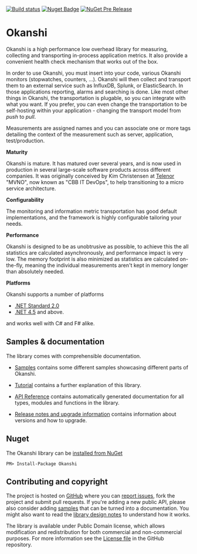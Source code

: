 [![Build status](https://ci.appveyor.com/api/projects/status/g9glkc76m1cala6b/branch/master?svg=true)](https://ci.appveyor.com/project/Mvno/okanshi/branch/master) [![Nuget Badge](https://img.shields.io/nuget/v/Okanshi.svg)](https://www.nuget.org/packages/Okanshi/) [![NuGet Pre Release](https://img.shields.io/nuget/vpre/Okanshi.svg)](https://www.nuget.org/packages/Okanshi/)



# Okanshi

Okanshi is a high performance low overhead library for measuring, collecting and transporting in-process application metrics. It also provide a convenient health check mechanism that works out of the box.

In order to use Okanshi, you must insert into your code, various Okanshi monitors (stopwatches, counters, ...). Okanshi will then collect and transport them to an external service such as InfluxDB, Splunk, or ElasticSearch. In those applications reporting, alarms and searching is done. Like most other things in Okanshi, the transportation is plugable, so you can integrate with what you want. If you prefer, you can even change the transportation to be self-hosting within your application - changing the transport model from *push* to *pull*.

Measurements are assigned names and you can associate one or more tags detailing the context of the measurement such as server, application, test/production.


**Maturity**

Okanshi is mature. It has matured over several years, and is now used in production in several large-scale software products across different companies. It was originally conceived by Kim Christensen at [Telenor](https://www.telenor.dk/) "MVNO", now known as "CBB IT DevOps", to help transitioning to a micro service architecture. 

**Configurability**

The monitoring and information metric transportation has good default implementations, and the framework is highly configurable tailoring your needs. 

**Performance**

Okanshi is designed to be as unobtrusive as possible, to achieve this the all statistics are calculated asynchronously, and performance impact is very low. The memory footprint is also minimized as statistics are calculated on-the-fly, meaning the individual measurements aren't kept in memory longer than absolutely needed.


**Platforms**

Okanshi supports a number of platforms
 * [.NET Standard 2.0](https://www.microsoft.com/net) 
 * [.NET 4.5](https://www.microsoft.com/net) and above.

and works well with C# and F# alike.


## Samples & documentation

The library comes with comprehensible documentation. 

 * [Samples](samples) contains some different samples showcasing different parts of Okanshi.

 * [Tutorial](documentation) contains a further explanation of this library.

 * [API Reference](http://mvno.github.io/Okanshi/reference/index.html) contains automatically generated documentation for all types, modules
   and functions in the library.

 * [Release notes and upgrade information](https://github.com/mvno/Okanshi/blob/master/RELEASE_NOTES.md) contains information about versions and how to upgrade.


## Nuget

The Okanshi library can be [installed from NuGet](https://nuget.org/packages/Okanshi)

```PM> Install-Package Okanshi```



## Contributing and copyright

The project is hosted on [GitHub][gh] where you can [report issues][issues], fork 
the project and submit pull requests. If you're adding a new public API, please also 
consider adding [samples][content] that can be turned into a documentation. You might
also want to read the [library design notes][readme] to understand how it works.

The library is available under Public Domain license, which allows modification and 
redistribution for both commercial and non-commercial purposes. For more information see the 
[License file][license] in the GitHub repository. 

  [content]: https://github.com/mvno/Okanshi/tree/master/docs/content
  [gh]: https://github.com/mvno/Okanshi
  [issues]: https://github.com/mvno/Okanshi/issues
  [readme]: https://github.com/mvno/Okanshi/blob/master/README.md
  [license]: https://github.com/mvno/Okanshi/blob/master/LICENSE.txt
